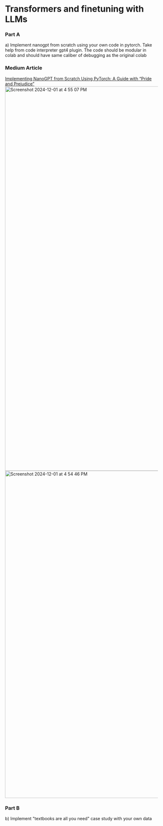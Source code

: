 # Transformers and finetuning with LLMs
### Part A
a) Implement nanogpt from scratch using your own code in pytorch. Take help from code interpreter gpt4 plugin. The code should be modular in colab and should have same caliber of debugging as the original colab 
### Medium Article
[Implementing NanoGPT from Scratch Using PyTorch: A Guide with “Pride and Prejudice”](https://medium.com/@kelly.nguyen01/implementing-nanogpt-from-scratch-using-pytorch-a-guide-with-pride-and-prejudice-58f3b51f9a84) 
<img width="1265" alt="Screenshot 2024-12-01 at 4 55 07 PM" src="https://github.com/user-attachments/assets/f6fc656c-ce61-49c2-a427-aae6afea4ed7"><img width="1077" alt="Screenshot 2024-12-01 at 4 54 46 PM" src="https://github.com/user-attachments/assets/3cca4233-2110-4d95-bf28-33b3c481261c">

### Part B
b) Implement "textbooks are all you need" case study with your own data
